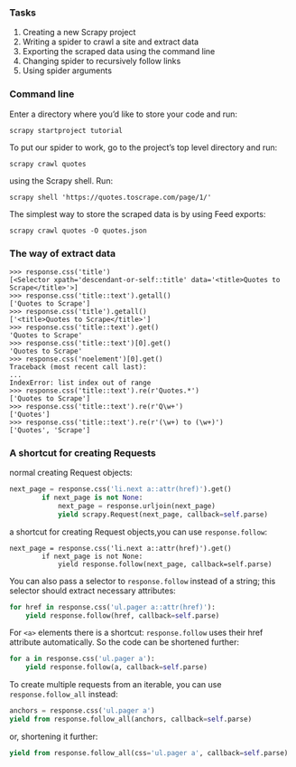 ### Tasks
1. Creating a new Scrapy project
2. Writing a spider to crawl a site and extract data
3. Exporting the scraped data using the command line
4. Changing spider to recursively follow links
5. Using spider arguments

### Command line
Enter a directory where you’d like to store your code and run:

    scrapy startproject tutorial

To put our spider to work, go to the project’s top level directory and run:
    
    scrapy crawl quotes

using the Scrapy shell. Run:

    scrapy shell 'https://quotes.toscrape.com/page/1/'

The simplest way to store the scraped data is by using Feed exports:

    scrapy crawl quotes -O quotes.json

### The way of extract data
    >>> response.css('title')
    [<Selector xpath='descendant-or-self::title' data='<title>Quotes to Scrape</title>'>]
    >>> response.css('title::text').getall()
    ['Quotes to Scrape']
    >>> response.css('title').getall()
    ['<title>Quotes to Scrape</title>']
    >>> response.css('title::text').get()
    'Quotes to Scrape'
    >>> response.css('title::text')[0].get()
    'Quotes to Scrape'
    >>> response.css('noelement')[0].get()
    Traceback (most recent call last):
    ...
    IndexError: list index out of range
    >>> response.css('title::text').re(r'Quotes.*')
    ['Quotes to Scrape']
    >>> response.css('title::text').re(r'Q\w+')
    ['Quotes']
    >>> response.css('title::text').re(r'(\w+) to (\w+)')
    ['Quotes', 'Scrape']

### A shortcut for creating Requests
normal creating Request objects:
```python
next_page = response.css('li.next a::attr(href)').get()
        if next_page is not None:
            next_page = response.urljoin(next_page)
            yield scrapy.Request(next_page, callback=self.parse)
```

a shortcut for creating Request objects,you can use `response.follow`:
```pycon
next_page = response.css('li.next a::attr(href)').get()
        if next_page is not None:
            yield response.follow(next_page, callback=self.parse)
```

You can also pass a selector to `response.follow` instead of a string; this selector should extract necessary attributes:
```python
for href in response.css('ul.pager a::attr(href)'):
    yield response.follow(href, callback=self.parse)
```

For `<a>` elements there is a shortcut: `response.follow` uses their href attribute automatically. So the code can be shortened further:
```python
for a in response.css('ul.pager a'):
    yield response.follow(a, callback=self.parse)
```

To create multiple requests from an iterable, you can use `response.follow_all` instead:
```python
anchors = response.css('ul.pager a')
yield from response.follow_all(anchors, callback=self.parse)
```

or, shortening it further:
```python
yield from response.follow_all(css='ul.pager a', callback=self.parse)
```




